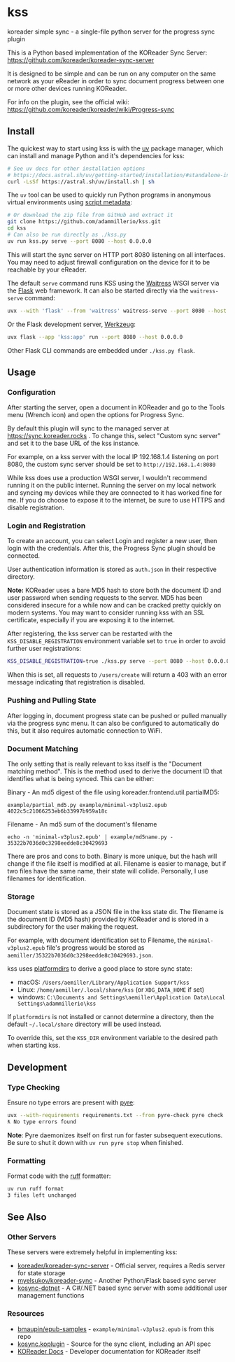 # kss

koreader simple sync - a single-file python server for the progress sync plugin

This is a Python based implementation of the KOReader Sync Server: https://github.com/koreader/koreader-sync-server

It is designed to be simple and can be run on any computer on the same network as your eReader in order to sync document progress between one or more other devices running KOReader.

For info on the plugin, see the official wiki: https://github.com/koreader/koreader/wiki/Progress-sync

## Install

The quickest way to start using kss is with the [uv](https://github.com/astral-sh/uv) package manager, which can install and manage Python and it's dependencies for kss:

```bash
# See uv docs for other installation options
# https://docs.astral.sh/uv/getting-started/installation/#standalone-installer
curl -LsSf https://astral.sh/uv/install.sh | sh
```

The `uv` tool can be used to quickly run Python programs in anonymous
virtual environments using [script metadata](https://docs.astral.sh/uv/guides/scripts/):

```bash
# Or download the zip file from GitHub and extract it
git clone https://github.com/adammillerio/kss.git
cd kss
# Can also be run directly as ./kss.py
uv run kss.py serve --port 8080 --host 0.0.0.0
```

This will start the sync server on HTTP port 8080 listening on all interfaces. You may need to adjust firewall configuration on the device for it to be reachable by your eReader.

The default `serve` command runs KSS using the [Waitress](https://github.com/Pylons/waitress) WSGI server via the [Flask](https://github.com/pallets/flask) web framework. It can also be started directly via the `waitress-serve` command:

```bash
uvx --with 'flask' --from 'waitress' waitress-serve --port 8080 --host 0.0.0.0 kss:app
```


Or the Flask development server, [Werkzeug](https://github.com/pallets/werkzeug):

```bash
uvx flask --app 'kss:app' run --port 8080 --host 0.0.0.0
```

Other Flask CLI commands are embedded under `./kss.py flask`.

## Usage

### Configuration

After starting the server, open a document in KOReader and go to the Tools menu (Wrench icon) and open the options for Progress Sync.

By default this plugin will sync to the managed server at https://sync.koreader.rocks . To change this, select "Custom sync server" and set it to the base URL of the kss instance.

For example, on a kss server with the local IP 192.168.1.4 listening on port 8080, the custom sync server should be set to `http://192.168.1.4:8080`

While kss does use a production WSGI server, I wouldn't recommend running it on the public internet. Running the server on my local network and syncing my devices while they are connected to it has worked fine for me. If you do choose to expose it to the internet, be sure to use HTTPS and disable registration.

### Login and Registration

To create an account, you can select Login and register a new user, then login with the credentials. After this, the Progress Sync plugin should be connected.

User authentication information is stored as `auth.json` in their respective directory.

**Note:** KOReader uses a bare MD5 hash to store both the document ID and user password when sending requests to the server. MD5 has been considered insecure for a while now and can be cracked pretty quickly on modern systems. You may want to consider running kss with an SSL certificate, especially if you are exposing it to the internet.

After registering, the kss server can be restarted with the `KSS_DISABLE_REGISTRATION` environment variable set to `true` in order to avoid further user registrations:

```bash
KSS_DISABLE_REGISTRATION=true ./kss.py serve --port 8080 --host 0.0.0.0
```

When this is set, all requests to `/users/create` will return a 403 with an error message indicating that registration is disabled.

### Pushing and Pulling State

After logging in, document progress state can be pushed or pulled manually via the progress sync menu. It can also be configured to automatically do this, but it also requires automatic connection to WiFi.

### Document Matching

The only setting that is really relevant to kss itself is the "Document matching method". This is the method used to derive the document ID that identifies what is being synced. This can be either:

Binary - An md5 digest of the file using koreader.frontend.util.partialMD5:

```
example/partial_md5.py example/minimal-v3plus2.epub
4022c5c21066253eb6b33997b959a18c
```

Filename - An md5 sum of the document's filename

```
echo -n 'minimal-v3plus2.epub' | example/md5name.py -
35322b7036d0c3298eedde8c30429693
```

There are pros and cons to both. Binary is more unique, but the hash will change if the file itself is modified at all. Filename is easier to manage, but if two files have the same name, their state will collide. Personally, I use filenames for identification.

### Storage

Document state is stored as a JSON file in the kss state dir. The filename is the document ID (MD5 hash) provided by KOReader and is stored in a subdirectory for the user making the request.

For example, with document identification set to Filename, the `minimal-v3plus2.epub` file's progress would be stored as `aemiller/35322b7036d0c3298eedde8c30429693.json`.

kss uses [platformdirs](https://github.com/tox-dev/platformdirs) to derive a good place to store sync state:

* macOS: `/Users/aemiller/Library/Application Support/kss`
* Linux: `/home/aemiller/.local/share/kss` (or `XDG_DATA_HOME` if set)
* windows: `C:\Documents and Settings\aemiller\Application Data\Local Settings\adammillerio\kss`

If `platformdirs` is not installed or cannot determine a directory, then the default `~/.local/share` directory will be used instead.

To override this, set the `KSS_DIR` environment variable to the desired path when starting kss.

## Development

### Type Checking

Ensure no type errors are present with [pyre](https://github.com/facebook/pyre-check):

```bash
uvx --with-requirements requirements.txt --from pyre-check pyre check
ƛ No type errors found
```

**Note**: Pyre daemonizes itself on first run for faster subsequent executions. Be sure to shut it down with `uv run pyre stop` when finished.

### Formatting

Format code with the [ruff](https://github.com/astral-sh/ruff) formatter:

```bash
uv run ruff format
3 files left unchanged
```

## See Also

### Other Servers

These servers were extremely helpful in implementing kss:

* [koreader/koreader-sync-server](https://github.com/koreader/koreader-sync-server) - Official server, requires a Redis server for state storage
* [myelsukov/koreader-sync](https://github.com/myelsukov/koreader-sync) - Another Python/Flask based sync server
* [kosync-dotnet](https://github.com/jberlyn/kosync-dotnet) - A C#/.NET based sync server with some additional user management functions

### Resources

* [bmaupin/epub-samples](https://github.com/bmaupin/epub-samples) - `example/minimal-v3plus2.epub` is from this repo
* [kosync.koplugin](https://github.com/koreader/koreader/tree/master/plugins/kosync.koplugin) - Source for the sync client, including an API spec
* [KOReader Docs](https://koreader.rocks/doc/index.html) - Developer documentation for KOReader itself
